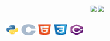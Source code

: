 
<p align="center">
  <img height="180em" src="https://github-readme-stats.vercel.app/api?username=gui100O&show_icons=true&hide_border=true&bg_color=00000000&title_color=f#add8e6 &icon_color=ff1a1a&text_color=ffffff" />
  <img height="160em" src="https://github-readme-stats.vercel.app/api/top-langs/?username=gui100Od&layout=compact&hide_border=true&bg_color=00000000&title_color=#add8e6&text_color=ffffff" />
</p>


<div style="display: inline_block"><br>

  <img align="center"  height="30" width="40" src="https://raw.githubusercontent.com/devicons/devicon/master/icons/python/python-original.svg">
  <img align="center"  height="30" width="40" src="https://raw.githubusercontent.com/devicons/devicon/master/icons/c/c-original.svg">      
  <img align="center"  height="30" width="40" src="https://raw.githubusercontent.com/devicons/devicon/master/icons/html5/html5-original.svg">
  <img align="center"  height="30" width="40" src="https://raw.githubusercontent.com/devicons/devicon/master/icons/css3/css3-original.svg">
  <img align="center"  height="30" width="40" src="https://raw.githubusercontent.com/devicons/devicon/master/icons/csharp/csharp-original.svg">
</div>
